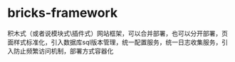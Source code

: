 # bricks-framework
积木式（或者说模块式\插件式）网站框架，可以合并部署，也可以分开部署，页面样式标准化，引入数据库sql版本管理，统一配置服务，统一日志收集服务，引入防止频繁访问机制，部署方式容器化